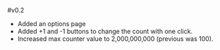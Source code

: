 #v0.2
- Added an options page
- Added +1 and -1 buttons to change the count with one click.
- Increased max counter value to 2,000,000,000 (previous was 100).